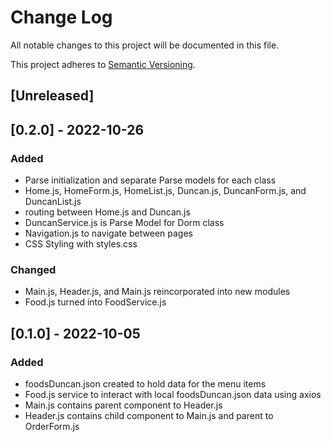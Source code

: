# Change Log
All notable changes to this project will be documented in this file.
 
This project adheres to [Semantic Versioning](http://semver.org/).
 
## [Unreleased] 

 
## [0.2.0] - 2022-10-26
 
 
### Added
- Parse initialization and separate Parse models for each class
- Home.js, HomeForm.js, HomeList.js, Duncan.js, DuncanForm.js, and DuncanList.js
- routing between Home.js and Duncan.js
- DuncanService.js is Parse Model for Dorm class
- Navigation.js to navigate between pages
- CSS Styling with styles.css
### Changed
- Main.js, Header.js, and Main.js reincorporated into new modules 
- Food.js turned into FoodService.js
 
## [0.1.0] - 2022-10-05
 
### Added
- foodsDuncan.json created to hold data for the menu items
- Food.js service to interact with local foodsDuncan.json data using axios
- Main.js contains parent component to Header.js
- Header.js contains child component to Main.js and parent to OrderForm.js
 
